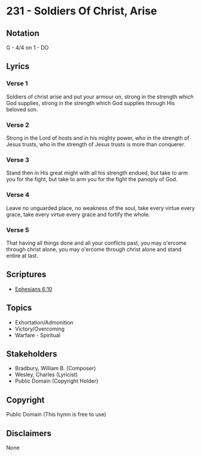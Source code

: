 # 231 - Soldiers Of Christ, Arise

## Notation

G - 4/4 on 1 - DO

## Lyrics

### Verse 1

Soldiers of christ arise and put your armour on, strong in the strength which God supplies, strong in the strength which God supplies through His beloved son.

### Verse 2

Strong in the Lord of hosts and in his mighty power, who in the strength of Jesus trusts, who in the strength of Jesus trusts is more than conquerer.

### Verse 3

Stand then in His great might with all his strength endued, but take to arm you for the fight, but take to arm you for the fight the panoply of God.

### Verse 4

Leave no unguarded place, no weakness of the soul, take every virtue every grace, take every virtue every grace and fortify the whole.

### Verse 5

That having all things done and all your conflicts past, you may o'ercome through christ alone, you may o'ercome through christ alone and stand entire at last.


## Scriptures

- [Ephesians 6:10](https://www.biblegateway.com/passage/?search=Ephesians%206%3A10)

## Topics

- Exhortation/Admonition
- Victory/Overcoming
- Warfare - Spiritual

## Stakeholders

- Bradbury, William B. (Composer)
- Wesley, Charles (Lyricist)
- Public Domain (Copyright Holder)

## Copyright

Public Domain
(This hymn is free to use)

## Disclaimers

None

